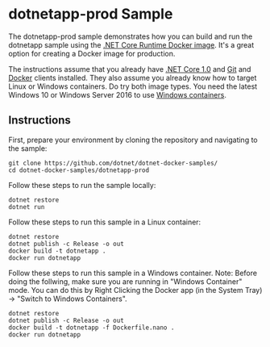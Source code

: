 dotnetapp-prod Sample
=====================

The dotnetapp-prod sample demonstrates how you can build and run the dotnetapp sample using the [.NET Core Runtime Docker image](https://hub.docker.com/r/microsoft/dotnet/). It's a great option for creating a Docker image for production.

The instructions assume that you already have [.NET Core 1.0](https://www.microsoft.com/net/download/core#/sdk) and [Git](https://git-scm.com/downloads) and [Docker](https://www.docker.com/products/docker) clients installed. They also assume you already know how to target Linux or Windows containers. Do try both image types. You need the latest Windows 10 or Windows Server 2016 to use [Windows containers](http://aka.ms/windowscontainers).

Instructions
------------

First, prepare your environment by cloning the repository and navigating to the sample:

```console
git clone https://github.com/dotnet/dotnet-docker-samples/
cd dotnet-docker-samples/dotnetapp-prod
```

Follow these steps to run the sample locally:

```console
dotnet restore
dotnet run
```

Follow these steps to run this sample in a Linux container:

```console
dotnet restore
dotnet publish -c Release -o out
docker build -t dotnetapp .
docker run dotnetapp
```

Follow these steps to run this sample in a  Windows container. 
Note: Before doing the follwing, make sure you are running in "Windows Container" mode. You can do this by Right Clicking the Docker app (in the System Tray) -> "Switch to Windows Containers".

```console
dotnet restore
dotnet publish -c Release -o out
docker build -t dotnetapp -f Dockerfile.nano .
docker run dotnetapp
```
